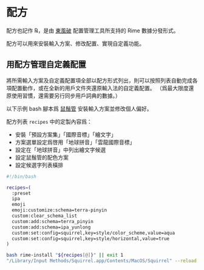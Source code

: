 # 配方

配方也記作 ℞，是由 [東風破](https://github.com/rime/plum) 配置管理工具所支持的 Rime 數據分發形式。

配方可以用來安裝輸入方案、修改配置、實現自定義功能。

## 用配方管理自定義配置

將所需輸入方案及自定義配置項全部以配方形式列出，則可以按照列表自動完成各項配置動作，或在全新的用戶文件夾還原輸入法的自定義配置。
（爲最大限度還原使用習慣，還需要另行同步用戶詞典的數據。）

以下示例 bash 腳本爲 [鼠鬚管](https://github.com/rime/squirrel) 安裝輸入方案並修改個人偏好。

配方列表 `recipes` 中的定製內容爲：
  - 安裝「預設方案集」「國際音標」「繪文字」
  - 方案選單設定爲啓用「地球拼音」「雲龍國際音標」
  - 設定在「地球拼音」中列出繪文字候選
  - 設定鼠鬚管的配色方案
  - 設定候選字列表橫排

```bash
#!/bin/bash

recipes=(
  :preset
  ipa
  emoji
  emoji:customize:schema=terra-pinyin
  custom:clear_schema_list
  custom:add:schema=terra_pinyin
  custom:add:schema=ipa_yunlong
  custom:set:config=squirrel,key=style/color_scheme,value=aqua
  custom:set:config=squirrel,key=style/horizontal,value=true
)

bash rime-install "${recipes[@]}" || exit 1
"/Library/Input Methods/Squirrel.app/Contents/MacOS/Squirrel" --reload
```